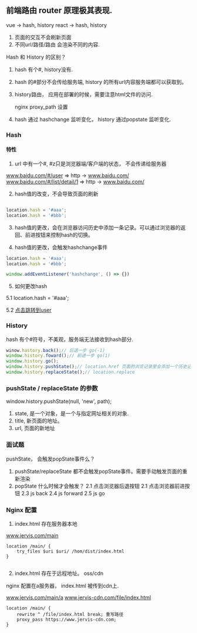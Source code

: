 ## 前端路由 router 原理极其表现.

vue -> hash, history
react -> hash, history

1. 页面的交互不会刷新页面
2. 不同url/路径/路由 会渲染不同的内容.

Hash 和 History 的区别？

1. hash 有个#, history没有.
2. hash 的#部分不会传给服务端, history 的所有url内容服务端都可以获取到。
3. history路由， 应用在部署的时候，需要注意html文件的访问.

    nginx proxy_path 设置


4. hash 通过 hashchange 监听变化， history 通过popstate 监听变化.


### Hash

#### 特性

1. url 中有一个#, #z只是浏览器端/客户端的状态， 不会传递给服务器

www.baidu.com/#/user => http -> www.baidu.com/
www.baidu.com/#/list/detail/1 => http -> www.baidu.com/

2. hash值的改变，不会导致页面的刷新

```js

location.hash = '#aaa';
location.hash = '#bbb';
```

3. hash值的更改，会在浏览器访问历史中添加一条记录。可以通过浏览器的返回、前进按钮来控制hash的切换。

4. hash值的更改，会触发hashchange事件

```js
location.hash = '#aaa';
location.hash = '#bbb';

window.addEventListener('hashchange', () => {})
```

5. 如何更改hash

5.1 location.hash = '#aaa';

5.2 <a href="#user">点击跳转到user</a>

### History

hash 有个#符号，不美观，服务端无法接收到hash部分.

```js
winow.hastory.back();// 后退一步 go(-1)
window.history.foward();// 前进一步 go(1)
window.history.go();
window.history.pushState();// location.href 页面的浏览记录里会添加一个历史记录
window.history.replaceState();// location.replace

```

### pushState / replaceState 的参数

window.history.pushState(null, 'new', path);

1. state, 是一个对象，是一个与指定网址相关的对象. 
2. title, 新页面的地址。
3. url, 页面的新地址

### 面试题

pushState， 会触发popState事件么？

1. pushState/replaceState 都不会触发popState事件。需要手动触发页面的重新渲染
2. popState 什么时候才会触发？
    2.1 点击浏览器后退按钮
    2.1 点击浏览器前进按钮
    2.3 js back
    2.4 js forward
    2.5 js go

### Nginx 配置

1. index.html 存在服务器本地

www.jervis.com/main
```nginx
location /main/ {
    try_files $uri $uri/ /hom/dist/index.html
}


```

2. index.html 存在于远程地址。 oss/cdn

nginx 配置在a服务器， index.html 被传到cdn上.


www.jervis.com/main/a
www.jervis-cdn.com/file/index.html
```ngin
location /main/ {
    rewrite ^ /file/index.html break; 重写路径
    proxy_pass https://www.jervis-cdn.com;
}
```
